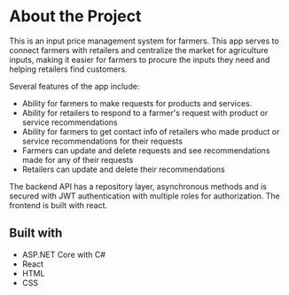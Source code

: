 # About the Project

This is an input price management system for farmers. 
This app serves to connect farmers with retailers and centralize the market for agriculture inputs, making it easier for 
farmers to procure the inputs they need and helping retailers find customers.

Several features of the app include:
  * Ability for farmers to make requests for products and services.
  * Ability for retailers to respond to a farmer's request with product or service recommendations
  * Ability for farmers to get contact info of retailers who made product or service recommendations for their requests
  * Farmers can update and delete requests and see recommendations made for any of their requests
  * Retailers can update and delete their recommendations

The backend API has a repository layer, asynchronous methods and is secured with JWT authentication with multiple roles for authorization.
The frontend is built with react.

## Built with
  * ASP.NET Core with C#
  * React
  * HTML
  * CSS


